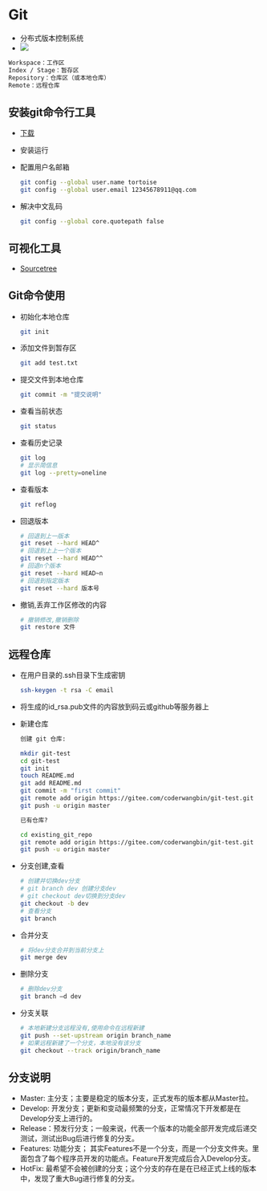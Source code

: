 # Git

- 分布式版本控制系统
- ![](https://img.mukewang.com/59c31e4400013bc911720340.png)

```txt
Workspace：工作区
Index / Stage：暂存区
Repository：仓库区（或本地仓库）
Remote：远程仓库
```



## 安装git命令行工具

- [下载](https://npm.taobao.org/mirrors/git-for-windows)

- 安装运行

- 配置用户名邮箱

  ```bash
  git config --global user.name tortoise
  git config --global user.email 12345678911@qq.com
  ```

- 解决中文乱码

  ```bash
  git config --global core.quotepath false
  ```

## 可视化工具

- [Sourcetree](https://www.sourcetreeapp.com/)

## Git命令使用

- 初始化本地仓库

  ```bash
  git init
  ```

- 添加文件到暂存区

  ```bash
  git add test.txt
  ```

- 提交文件到本地仓库

  ```bash
  git commit -m "提交说明"
  ```

- 查看当前状态

  ```bash
  git status
  ```

- 查看历史记录

  ```bash
  git log
  # 显示简信息
  git log --pretty=oneline
  ```

- 查看版本

  ```bash
  git reflog
  ```

- 回退版本

  ```bash
  # 回退到上一版本
  git reset --hard HEAD^
  # 回退到上上一个版本
  git reset --hard HEAD^^
  # 回退n个版本
  git reset --hard HEAD~n
  # 回退到指定版本
  git reset --hard 版本号
  ```

- 撤销,丢弃工作区修改的内容

  ```bash
  # 撤销修改,撤销删除
  git restore 文件
  ```

##  远程仓库

- 在用户目录的.ssh目录下生成密钥

  ```bash
  ssh-keygen -t rsa -C email
  ```

- 将生成的id_rsa.pub文件的内容放到码云或github等服务器上

- 新建仓库

  ```bash
  创建 git 仓库:
  
  mkdir git-test
  cd git-test
  git init
  touch README.md
  git add README.md
  git commit -m "first commit"
  git remote add origin https://gitee.com/coderwangbin/git-test.git
  git push -u origin master
  
  已有仓库?
  
  cd existing_git_repo
  git remote add origin https://gitee.com/coderwangbin/git-test.git
  git push -u origin master
  
  ```

- 分支创建,查看

  ```bash
  # 创建并切换dev分支
  # git branch dev 创建分支dev
  # git checkout dev切换到分支dev
  git checkout -b dev
  # 查看分支
  git branch
  ```

- 合并分支

  ```bash
  # 将dev分支合并到当前分支上
  git merge dev
  ```

- 删除分支

  ```bash
  # 删除dev分支
  git branch –d dev
  ```

- 分支关联

  ```bash
  # 本地新建分支远程没有,使用命令在远程新建
  git push --set-upstream origin branch_name
  # 如果远程新建了一个分支，本地没有该分支
  git checkout --track origin/branch_name 
  ```



## 分支说明

- Master: 主分支；主要是稳定的版本分支，正式发布的版本都从Master拉。
- Develop: 开发分支；更新和变动最频繁的分支，正常情况下开发都是在Develop分支上进行的。
- Release：预发行分支；一般来说，代表一个版本的功能全部开发完成后递交测试，测试出Bug后进行修复的分支。
- Features: 功能分支； 其实Features不是一个分支，而是一个分支文件夹。里面包含了每个程序员开发的功能点。Feature开发完成后合入Develop分支。
- HotFix: 最希望不会被创建的分支；这个分支的存在是在已经正式上线的版本中，发现了重大Bug进行修复的分支。